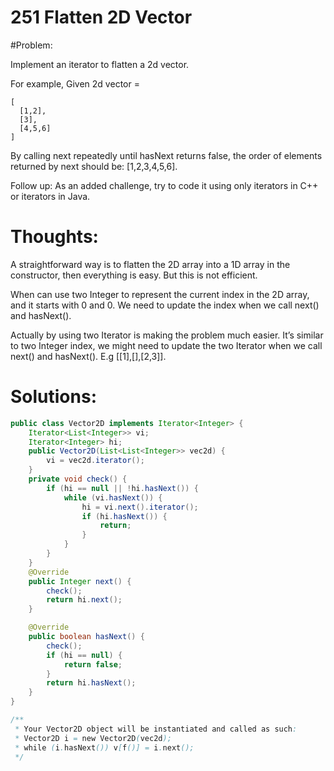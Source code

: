 # 251 Flatten 2D Vector

#Problem:

Implement an iterator to flatten a 2d vector.

For example,
Given 2d vector =
```
[
  [1,2],
  [3],
  [4,5,6]
]
```
By calling next repeatedly until hasNext returns false, the order of elements returned by next should be: [1,2,3,4,5,6].

Follow up:
As an added challenge, try to code it using only iterators in C++ or iterators in Java. 

# Thoughts:

A straightforward way is to flatten the 2D array into a 1D array in the constructor, then everything is easy. But this is not efficient.

When can use two Integer to represent the current index in the 2D array, and it starts with 0 and 0. We need to update the index when we call next() and hasNext().

Actually by using two Iterator is making the problem much easier.
It’s similar to two Integer index, we might need to update the two Iterator when we call next() and hasNext().
E.g [[1],[],[2,3]].

# Solutions:

```java
public class Vector2D implements Iterator<Integer> {
    Iterator<List<Integer>> vi;
    Iterator<Integer> hi;
    public Vector2D(List<List<Integer>> vec2d) {
        vi = vec2d.iterator();
    }
    private void check() {
        if (hi == null || !hi.hasNext()) {
            while (vi.hasNext()) {
                hi = vi.next().iterator();
                if (hi.hasNext()) {
                    return;
                }
            }
        }
    }
    @Override
    public Integer next() {
        check();
        return hi.next();
    }

    @Override
    public boolean hasNext() {
        check();
        if (hi == null) {
            return false;
        }
        return hi.hasNext();
    }
}

/**
 * Your Vector2D object will be instantiated and called as such:
 * Vector2D i = new Vector2D(vec2d);
 * while (i.hasNext()) v[f()] = i.next();
 */
 ```